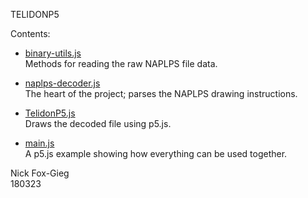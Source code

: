 TELIDONP5

Contents:<br>
* <a href="https://github.com/n1ckfg/Telidon/blob/master/js/binary-utils.js">binary-utils.js</a><br>
Methods for reading the raw NAPLPS file data.

* <a href="https://github.com/n1ckfg/Telidon/blob/master/js/naplps-decoder.js">naplps-decoder.js</a><br>
The heart of the project; parses the NAPLPS drawing instructions.

* <a href="https://github.com/n1ckfg/Telidon/blob/master/js/TelidonP5.js">TelidonP5.js</a><br>
Draws the decoded file using p5.js.

* <a href="https://github.com/n1ckfg/Telidon/blob/master/js/main.js">main.js</a><br>
A p5.js example showing how everything can be used together.

Nick Fox-Gieg<br>
180323
